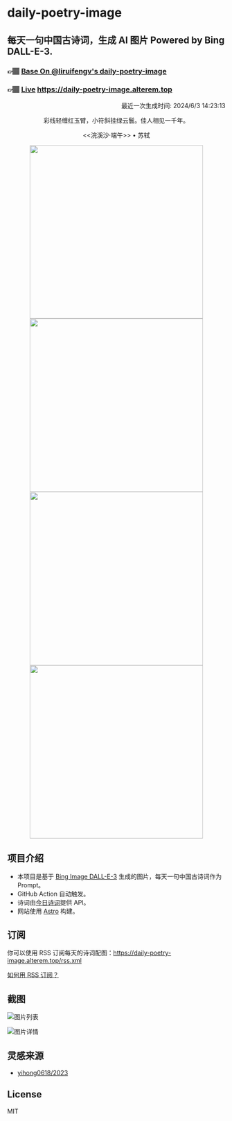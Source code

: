 
# daily-poetry-image

## 每天一句中国古诗词，生成 AI 图片 Powered by Bing DALL-E-3.

### 👉🏽 [Base On @liruifengv's daily-poetry-image](https://github.com/liruifengv/daily-poetry-image)

### 👉🏽 [Live](https://daily-poetry-image.alterem.top/) https://daily-poetry-image.alterem.top

<p align="right">
  最近一次生成时间: 2024/6/3 14:23:13
</p>
<p align="center">
彩线轻缠红玉臂，小符斜挂绿云鬟。佳人相见一千年。
</p>
<p align="center">
<<浣溪沙·端午>> • 苏轼
</p>
<p align="center">
<img src="https://tse4.mm.bing.net/th/id/OIG1.DAfB71Peh0cNV1OkEbtX" height="400" width="400" />
<img src="https://tse3.mm.bing.net/th/id/OIG1.MNAYGRVXqOnSd.q3J_GC" height="400" width="400" />
<img src="https://tse4.mm.bing.net/th/id/OIG1.5kCIZ4zBtQATTMLytpXk" height="400" width="400" />
<img src="https://tse1.mm.bing.net/th/id/OIG1.Bg4Q6B4dWy1r0e2noqdL" height="400" width="400" />
</p>

## 项目介绍

-   本项目是基于 [Bing Image DALL-E-3](https://www.bing.com/images/create) 生成的图片，每天一句中国古诗词作为 Prompt。
-   GitHub Action 自动触发。
-   诗词由[今日诗词](https://www.jinrishici.com/)提供 API。
-   网站使用 [Astro](https://astro.build) 构建。

## 订阅

你可以使用 RSS 订阅每天的诗词配图：https://daily-poetry-image.alterem.top/rss.xml

[如何用 RSS 订阅？](https://zhuanlan.zhihu.com/p/55026716)

## 截图

![图片列表](./screenshots/Snipaste_2023-12-28_21-00-26.png)

![图片详情](./screenshots/Snipaste_2023-12-28_21-00-53.png)

## 灵感来源

-   [yihong0618/2023](https://github.com/yihong0618/2023)

## License

MIT
